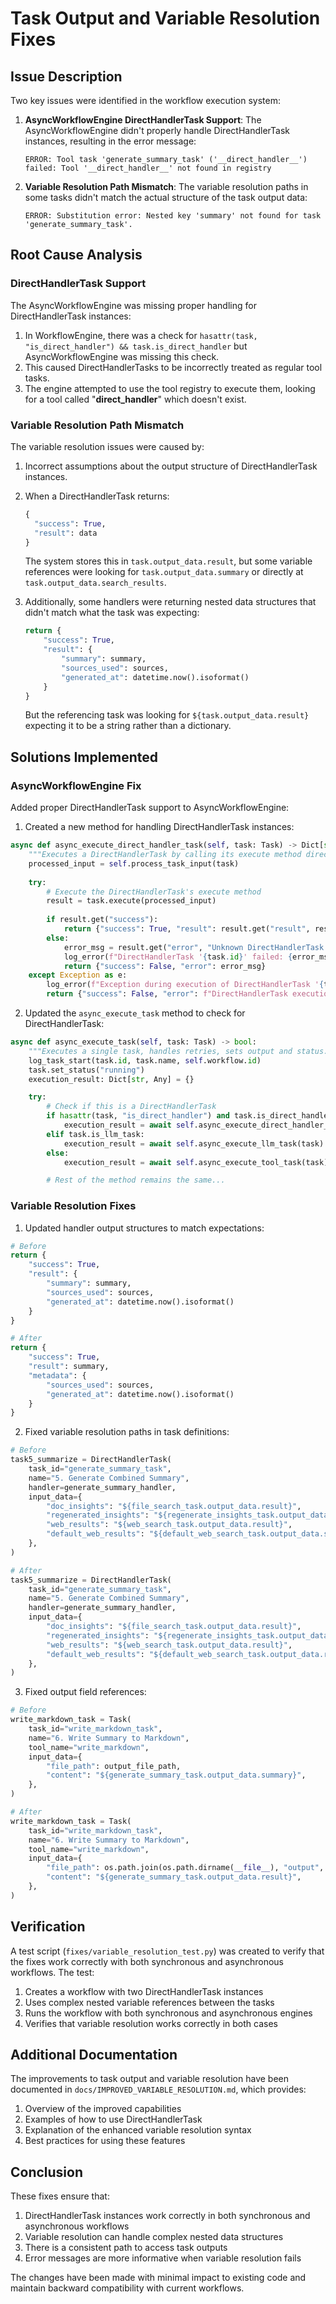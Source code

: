 # Task Output and Variable Resolution Fixes

## Issue Description

Two key issues were identified in the workflow execution system:

1. **AsyncWorkflowEngine DirectHandlerTask Support**: The AsyncWorkflowEngine didn't properly handle DirectHandlerTask instances, resulting in the error message:
   ```
   ERROR: Tool task 'generate_summary_task' ('__direct_handler__') failed: Tool '__direct_handler__' not found in registry
   ```

2. **Variable Resolution Path Mismatch**: The variable resolution paths in some tasks didn't match the actual structure of the task output data:
   ```
   ERROR: Substitution error: Nested key 'summary' not found for task 'generate_summary_task'.
   ```

## Root Cause Analysis

### DirectHandlerTask Support

The AsyncWorkflowEngine was missing proper handling for DirectHandlerTask instances:

1. In WorkflowEngine, there was a check for `hasattr(task, "is_direct_handler") && task.is_direct_handler` but AsyncWorkflowEngine was missing this check.
2. This caused DirectHandlerTasks to be incorrectly treated as regular tool tasks.
3. The engine attempted to use the tool registry to execute them, looking for a tool called "__direct_handler__" which doesn't exist.

### Variable Resolution Path Mismatch

The variable resolution issues were caused by:

1. Incorrect assumptions about the output structure of DirectHandlerTask instances. 
2. When a DirectHandlerTask returns:
   ```python
   {
     "success": True,
     "result": data
   }
   ```
   The system stores this in `task.output_data.result`, but some variable references were looking for `task.output_data.summary` or directly at `task.output_data.search_results`.

3. Additionally, some handlers were returning nested data structures that didn't match what the task was expecting:
   ```python
   return {
       "success": True,
       "result": {
           "summary": summary,
           "sources_used": sources,
           "generated_at": datetime.now().isoformat()
       }
   }
   ```
   But the referencing task was looking for `${task.output_data.result}` expecting it to be a string rather than a dictionary.

## Solutions Implemented

### AsyncWorkflowEngine Fix

Added proper DirectHandlerTask support to AsyncWorkflowEngine:

1. Created a new method for handling DirectHandlerTask instances:
```python
async def async_execute_direct_handler_task(self, task: Task) -> Dict[str, Any]:
    """Executes a DirectHandlerTask by calling its execute method directly."""
    processed_input = self.process_task_input(task)
    
    try:
        # Execute the DirectHandlerTask's execute method
        result = task.execute(processed_input)
        
        if result.get("success"):
            return {"success": True, "result": result.get("result", result.get("response", {}))}
        else:
            error_msg = result.get("error", "Unknown DirectHandlerTask error")
            log_error(f"DirectHandlerTask '{task.id}' failed: {error_msg}")
            return {"success": False, "error": error_msg}
    except Exception as e:
        log_error(f"Exception during execution of DirectHandlerTask '{task.id}': {e}", exc_info=True)
        return {"success": False, "error": f"DirectHandlerTask execution error: {str(e)}"}
```

2. Updated the `async_execute_task` method to check for DirectHandlerTask:
```python
async def async_execute_task(self, task: Task) -> bool:
    """Executes a single task, handles retries, sets output and status."""
    log_task_start(task.id, task.name, self.workflow.id)
    task.set_status("running")
    execution_result: Dict[str, Any] = {}

    try:
        # Check if this is a DirectHandlerTask
        if hasattr(task, "is_direct_handler") and task.is_direct_handler:
            execution_result = await self.async_execute_direct_handler_task(task)
        elif task.is_llm_task:
            execution_result = await self.async_execute_llm_task(task)
        else:
            execution_result = await self.async_execute_tool_task(task)

        # Rest of the method remains the same...
```

### Variable Resolution Fixes

1. Updated handler output structures to match expectations:
```python
# Before
return {
    "success": True,
    "result": {
        "summary": summary,
        "sources_used": sources,
        "generated_at": datetime.now().isoformat()
    }
}

# After
return {
    "success": True,
    "result": summary,
    "metadata": {
        "sources_used": sources,
        "generated_at": datetime.now().isoformat()
    }
}
```

2. Fixed variable resolution paths in task definitions:
```python
# Before
task5_summarize = DirectHandlerTask(
    task_id="generate_summary_task",
    name="5. Generate Combined Summary",
    handler=generate_summary_handler,
    input_data={
        "doc_insights": "${file_search_task.output_data.result}",
        "regenerated_insights": "${regenerate_insights_task.output_data.insights}",
        "web_results": "${web_search_task.output_data.result}",
        "default_web_results": "${default_web_search_task.output_data.search_results}"
    },
)

# After
task5_summarize = DirectHandlerTask(
    task_id="generate_summary_task",
    name="5. Generate Combined Summary",
    handler=generate_summary_handler,
    input_data={
        "doc_insights": "${file_search_task.output_data.result}",
        "regenerated_insights": "${regenerate_insights_task.output_data.result.insights}",
        "web_results": "${web_search_task.output_data.result}",
        "default_web_results": "${default_web_search_task.output_data.result.search_results}"
    },
)
```

3. Fixed output field references:
```python
# Before
write_markdown_task = Task(
    task_id="write_markdown_task",
    name="6. Write Summary to Markdown",
    tool_name="write_markdown",
    input_data={
        "file_path": output_file_path,
        "content": "${generate_summary_task.output_data.summary}",
    },
)

# After
write_markdown_task = Task(
    task_id="write_markdown_task",
    name="6. Write Summary to Markdown",
    tool_name="write_markdown",
    input_data={
        "file_path": os.path.join(os.path.dirname(__file__), "output", "AI_ethics_summary_enhanced.md"),
        "content": "${generate_summary_task.output_data.result}",
    },
)
```

## Verification

A test script (`fixes/variable_resolution_test.py`) was created to verify that the fixes work correctly with both synchronous and asynchronous workflows. The test:

1. Creates a workflow with two DirectHandlerTask instances
2. Uses complex nested variable references between the tasks 
3. Runs the workflow with both synchronous and asynchronous engines
4. Verifies that variable resolution works correctly in both cases

## Additional Documentation

The improvements to task output and variable resolution have been documented in `docs/IMPROVED_VARIABLE_RESOLUTION.md`, which provides:

1. Overview of the improved capabilities
2. Examples of how to use DirectHandlerTask
3. Explanation of the enhanced variable resolution syntax
4. Best practices for using these features

## Conclusion

These fixes ensure that:

1. DirectHandlerTask instances work correctly in both synchronous and asynchronous workflows
2. Variable resolution can handle complex nested data structures
3. There is a consistent path to access task outputs
4. Error messages are more informative when variable resolution fails

The changes have been made with minimal impact to existing code and maintain backward compatibility with current workflows. 